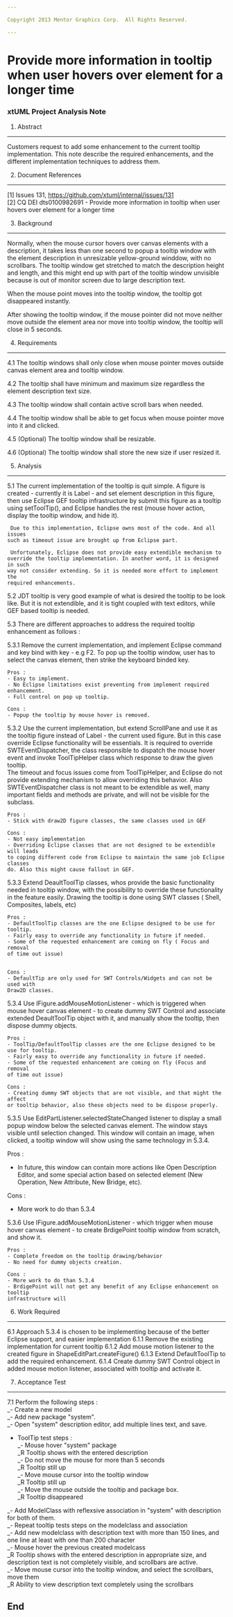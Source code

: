 ```yaml
---

Copyright 2013 Mentor Graphics Corp.  All Rights Reserved.

---
```


# Provide more information in tooltip when user hovers over element for a longer time
### xtUML Project Analysis Note


1. Abstract
-----------
Customers request to add some enhancement to the current tooltip implementation.
This note describe the required enhancements, and the different implementation 
techniques to address them.  

2. Document References
----------------------
[1] Issues 131, https://github.com/xtuml/internal/issues/131    
[2] CQ DEI dts0100982691 - Provide more information in tooltip when user hovers 
	over element for a longer time   

3. Background
-------------
  Normally, when the mouse cursor hovers over canvas elements with a description,
it takes less than one second to popup a tooltip window with the element
description in unresizable yellow-ground winddow, with no scrollbars.
The tooltip window get stretched to match the description height and length, and 
this might end up with part of the tooltip window unvisible because is out 
of monitor screen due to large description text.  

  When the mouse point moves into the tooltip window, the tooltip got disappeared
instantly.

  After showing the tooltip window, if the mouse pointer did not move neither
move outside the element area nor move into tooltip window,  the tooltip will 
close in 5 seconds.

4. Requirements
---------------
4.1 The tooltip windows shall only close when mouse pointer moves outside 
canvas element area and tooltip window.  

4.2 The tooltip shall have minimum and maximum size regardless the element
description text size.  

4.3 The tooltip window shall contain active scroll bars when needed.  

4.4 The tooltip window shall be able to get focus when mouse pointer move 
 into it and clicked.  

4.5 (Optional) The tooltip window shall be resizable.  

4.6 (Optional) The tooltip window shall store the new size if user resized it.  

5. Analysis
-----------
5.1  The current implementation of the tooltip is quit simple. A figure is 
	created - currently it is Label - and set element description in this figure,
    then use Eclipse GEF tooltip infrastructure by submit this figure as 
    a tooltip using setToolTip(), and Eclipse handles the rest (mouse hover 
    action, display the tooltip window, and hide it).  

     Due to this implementation, Eclipse owns most of the code. And all issues 
	such as timeout issue are brought up from Eclipse part.
 
	 Unfortunately, Eclipse does not provide easy extendible mechanism to 
	override the tooltip implementation. In another word, it is designed in such 
	way not consider extending. So it is needed more effort to implement the 
	required enhancements.

5.2  JDT tooltip is very good example of what is desired the tooltip to be look
	like. But it is not extendible, and it is tight coupled with text editors, 
	while GEF based tooltip is needed.  
 
5.3 There are different approaches to address the required tooltip enhancement 
  as follows :  
  
5.3.1 Remove the current implementation, and implement Eclipse command and 
	key bind with key - e.g F2. To pop up the tooltip window, user has to select 
	the canvas element, then strike the keyboard binded key.  

	Pros :  
	- Easy to implement.  
	- No Eclipse limitations exist preventing from implement required enhancement.  
	- Full control on pop up tooltip.  
	
	Cons :   
	- Popup the tooltip by mouse hover is removed.  

5.3.2 Use the current implementation, but extend ScrollPane and use it as the
	tooltip figure instead of Label - the current used figure. But in this case
	override Eclipse functionality will be essentials. It is required to 
	override SWTEventDispatcher, the class responsible to dispatch the mouse 
	hover event and invoke ToolTipHelper class which response to draw the
	given tooltip.  
	 The timeout and focus issues come from ToolTipHelper, and Eclipse do not
	provide extending mechanism to allow overriding this behavior. Also 
	SWTEventDispatcher class is not meant to be extendible as well, many
	important fields and methods are private, and will not be visible for the
	subclass.  
	
	Pros :  
	- Stick with draw2D figure classes, the same classes used in GEF  
	
	Cons :  
	- Not easy implementation  
	- Overriding Eclipse classes that are not designed to be extendible will leads
	to coping different code from Eclipse to maintain the same job Eclipse classes
	do. Also this might cause fallout in GEF.  
	

5.3.3 Extend DeaultToolTip classes, whos provide the basic functionality
	needed in tooltip window, with the possibility to override these functionality 
	in the feature easily. Drawing the tooltip is done using SWT classes ( Shell,
	Composites, labels, etc)     
	
	Pros :  
	- DefaultToolTip classes are the one Eclipse designed to be use for tooltip.  
	- Fairly easy to override any functionality in future if needed.  
	- Some of the requested enhancement are coming on fly ( Focus and removal
	of time out issue)  
	
	
	Cons :   
	- DefaultTip are only used for SWT Controls/Widgets and can not be used with 
	Draw2D classes.
	

5.3.4 Use IFigure.addMouseMotionListener - which is triggered when mouse hover 
	canvas element - to create dummy SWT Control and associate extended 
	DeaultToolTip object with it, and manually show the tooltip, then dispose
	dummy objects.  

	Pros :   
	- ToolTip/DefaultToolTip classes are the one Eclipse designed to be 
	use for tooltip.  
	- Fairly easy to override any functionality in future if needed.  
	- Some of the requested enhancement are coming on fly (Focus and removal
	of time out issue)  
	
	Cons :  
	- Creating dummy SWT objects that are not visible, and that might the affect
	or tooltip behavior, also these objects need to be dispose properly.    


5.3.5 Use EditPartListener.selectedStateChanged listener to display a small
	popup window below the selected canvas element. The window stays visible
	until selection changed. This window will contain an image, when clicked, 
	a tooltip window will show using the same technology in 5.3.4.  

  Pros :   
  - In future, this window can contain more actions like Open Description 
  Editor, and some special action based on selected element (New Operation,
  New Attribute, New Bridge, etc).  
  
  Cons : 
  - More work to do than 5.3.4  
  
5.3.6 Use IFigure.addMouseMotionListener - which trigger when mouse hover 
	canvas element -  to create BrdigePoint tooltip window from scratch, and 
	show it.  
	
	Pros :  
	- Complete freedom on the tooltip drawing/behavior  
	- No need for dummy objects creation.  
	
	Cons :   
	- More work to do than 5.3.4  
	- BrdigePoint will not get any benefit of any Eclipse enhancement on tooltip 
	infrastructure will  
	
6. Work Required
----------------
6.1 Approach 5.3.4 is chosen to be implementing because of the better Eclipse
 support, and easier implementation
6.1.1 Remove the existing implementation for current tooltip 
6.1.2 Add mouse motion listener to the created figure in ShapeEditPart.createFigure()
6.1.3 Extend DefaultToolTip to add the required enhancement.
6.1.4 Create dummy SWT Control object in added mouse motion listener, associated
	with tooltip and activate it.

7. Acceptance Test
------------------
7.1 Perform the following steps :   
_- Create a new model    
_- Add new package "system".  
_- Open "system" description editor, add multiple lines text, and save.  

- ToolTip test steps :  
_- Mouse hover "system" package  
_R Tooltip shows with the entered description   
_- Do not move the mouse for more than 5 seconds  
_R Tooltip still up  
_- Move mouse cursor into the tooltip window  
_R Tooltip still up  
_- Move the mouse outside the tooltip and package box.  
_R Tooltip disappeared  


_- Add ModelClass with reflexsive association in "system"  with description for 
   both of them.  
_- Repeat tooltip tests steps on the modelclass and association  
_- Add new modelclass with description text with more than 150 lines, and one
   line at least with one than 200 character  
_- Mouse hover the previous created modelcass  
_R Tooltip shows with the entered description in appropriate size, and description 
	text is not completely visible, and scrollbars are active.  
_- Move mouse cursor into the tooltip window, and select the scrollbars, move them  
_R Ability to view description text completely using the scrollbars  


End
---

